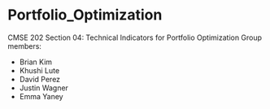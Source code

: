 # Portfolio_Optimization
CMSE 202 Section 04:
Technical Indicators for Portfolio Optimization
Group members:
- Brian Kim
- Khushi Lute
- David Perez
- Justin Wagner
- Emma Yaney
